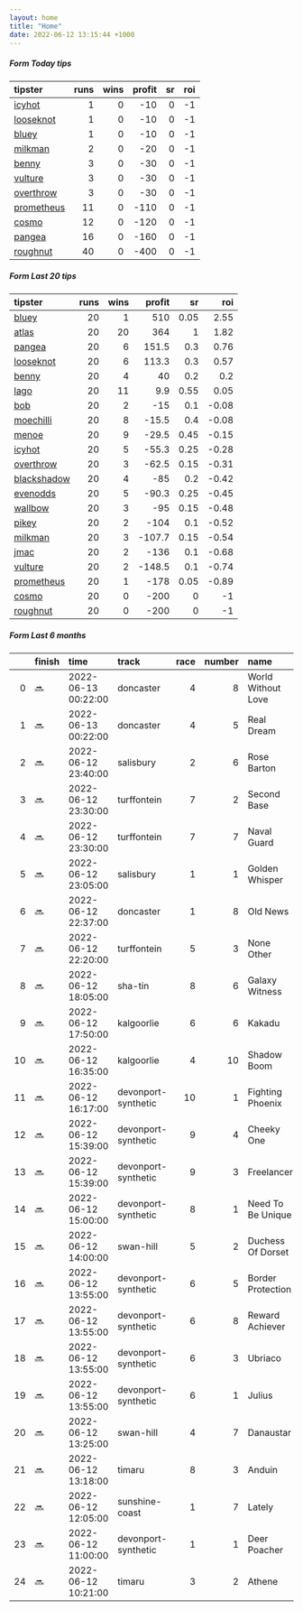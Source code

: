 ```yaml
---   
layout: home  
title: "Home"   
date: 2022-06-12 13:15:44 +1000  
---   
```



##### Form Today tips   

| tipster                                                       |   runs |   wins |   profit |   sr |   roi |
|:--------------------------------------------------------------|-------:|-------:|---------:|-----:|------:|
| [icyhot](https://mrwayneo.github.io/tips/icyhot.html)         |      1 |      0 |      -10 |    0 |    -1 |
| [looseknot](https://mrwayneo.github.io/tips/looseknot.html)   |      1 |      0 |      -10 |    0 |    -1 |
| [bluey](https://mrwayneo.github.io/tips/bluey.html)           |      1 |      0 |      -10 |    0 |    -1 |
| [milkman](https://mrwayneo.github.io/tips/milkman.html)       |      2 |      0 |      -20 |    0 |    -1 |
| [benny](https://mrwayneo.github.io/tips/benny.html)           |      3 |      0 |      -30 |    0 |    -1 |
| [vulture](https://mrwayneo.github.io/tips/vulture.html)       |      3 |      0 |      -30 |    0 |    -1 |
| [overthrow](https://mrwayneo.github.io/tips/overthrow.html)   |      3 |      0 |      -30 |    0 |    -1 |
| [prometheus](https://mrwayneo.github.io/tips/prometheus.html) |     11 |      0 |     -110 |    0 |    -1 |
| [cosmo](https://mrwayneo.github.io/tips/cosmo.html)           |     12 |      0 |     -120 |    0 |    -1 |
| [pangea](https://mrwayneo.github.io/tips/pangea.html)         |     16 |      0 |     -160 |    0 |    -1 |
| [roughnut](https://mrwayneo.github.io/tips/roughnut.html)     |     40 |      0 |     -400 |    0 |    -1 |

##### Form Last 20 tips   

| tipster                                                         |   runs |   wins |   profit |   sr |   roi |
|:----------------------------------------------------------------|-------:|-------:|---------:|-----:|------:|
| [bluey](https://mrwayneo.github.io/tips/bluey.html)             |     20 |      1 |    510   | 0.05 |  2.55 |
| [atlas](https://mrwayneo.github.io/tips/atlas.html)             |     20 |     20 |    364   | 1    |  1.82 |
| [pangea](https://mrwayneo.github.io/tips/pangea.html)           |     20 |      6 |    151.5 | 0.3  |  0.76 |
| [looseknot](https://mrwayneo.github.io/tips/looseknot.html)     |     20 |      6 |    113.3 | 0.3  |  0.57 |
| [benny](https://mrwayneo.github.io/tips/benny.html)             |     20 |      4 |     40   | 0.2  |  0.2  |
| [lago](https://mrwayneo.github.io/tips/lago.html)               |     20 |     11 |      9.9 | 0.55 |  0.05 |
| [bob](https://mrwayneo.github.io/tips/bob.html)                 |     20 |      2 |    -15   | 0.1  | -0.08 |
| [moechilli](https://mrwayneo.github.io/tips/moechilli.html)     |     20 |      8 |    -15.5 | 0.4  | -0.08 |
| [menoe](https://mrwayneo.github.io/tips/menoe.html)             |     20 |      9 |    -29.5 | 0.45 | -0.15 |
| [icyhot](https://mrwayneo.github.io/tips/icyhot.html)           |     20 |      5 |    -55.3 | 0.25 | -0.28 |
| [overthrow](https://mrwayneo.github.io/tips/overthrow.html)     |     20 |      3 |    -62.5 | 0.15 | -0.31 |
| [blackshadow](https://mrwayneo.github.io/tips/blackshadow.html) |     20 |      4 |    -85   | 0.2  | -0.42 |
| [evenodds](https://mrwayneo.github.io/tips/evenodds.html)       |     20 |      5 |    -90.3 | 0.25 | -0.45 |
| [wallbow](https://mrwayneo.github.io/tips/wallbow.html)         |     20 |      3 |    -95   | 0.15 | -0.48 |
| [pikey](https://mrwayneo.github.io/tips/pikey.html)             |     20 |      2 |   -104   | 0.1  | -0.52 |
| [milkman](https://mrwayneo.github.io/tips/milkman.html)         |     20 |      3 |   -107.7 | 0.15 | -0.54 |
| [jmac](https://mrwayneo.github.io/tips/jmac.html)               |     20 |      2 |   -136   | 0.1  | -0.68 |
| [vulture](https://mrwayneo.github.io/tips/vulture.html)         |     20 |      2 |   -148.5 | 0.1  | -0.74 |
| [prometheus](https://mrwayneo.github.io/tips/prometheus.html)   |     20 |      1 |   -178   | 0.05 | -0.89 |
| [cosmo](https://mrwayneo.github.io/tips/cosmo.html)             |     20 |      0 |   -200   | 0    | -1    |
| [roughnut](https://mrwayneo.github.io/tips/roughnut.html)       |     20 |      0 |   -200   | 0    | -1    |

##### Form Last 6 months   

|    | finish   | time                | track               |   race |   number | name               |   odds | tipster      |
|---:|:---------|:--------------------|:--------------------|-------:|---------:|:-------------------|-------:|:-------------|
|  0 | :soon:   | 2022-06-13 00:22:00 | doncaster           |      4 |        8 | World Without Love |   4.4  | vulture      |
|  1 | :soon:   | 2022-06-13 00:22:00 | doncaster           |      4 |        5 | Real Dream         |   2    | overthrow    |
|  2 | :soon:   | 2022-06-12 23:40:00 | salisbury           |      2 |        6 | Rose Barton        |   3.7  | vulture      |
|  3 | :soon:   | 2022-06-12 23:30:00 | turffontein         |      7 |        2 | Second Base        |   8.5  | pangea       |
|  4 | :soon:   | 2022-06-12 23:30:00 | turffontein         |      7 |        7 | Naval Guard        |   2.1  | pangea       |
|  5 | :soon:   | 2022-06-12 23:05:00 | salisbury           |      1 |        1 | Golden Whisper     |   7.5  | looseknot    |
|  6 | :soon:   | 2022-06-12 22:37:00 | doncaster           |      1 |        8 | Old News           |  20    | cosmo,bluey  |
|  7 | :soon:   | 2022-06-12 22:20:00 | turffontein         |      5 |        3 | None Other         |  12    | milkman      |
|  8 | :soon:   | 2022-06-12 18:05:00 | sha-tin             |      8 |        6 | Galaxy Witness     |   2.15 | milkman      |
|  9 | :soon:   | 2022-06-12 17:50:00 | kalgoorlie          |      6 |        6 | Kakadu             |   8    | pangea       |
| 10 | :soon:   | 2022-06-12 16:35:00 | kalgoorlie          |      4 |       10 | Shadow Boom        |   3.9  | benny,pangea |
| 11 | :soon:   | 2022-06-12 16:17:00 | devonport-synthetic |     10 |        1 | Fighting Phoenix   |   5    | pangea       |
| 12 | :soon:   | 2022-06-12 15:39:00 | devonport-synthetic |      9 |        4 | Cheeky One         |   7    | benny,pangea |
| 13 | :soon:   | 2022-06-12 15:39:00 | devonport-synthetic |      9 |        3 | Freelancer         |   3.5  | benny,pangea |
| 14 | :soon:   | 2022-06-12 15:00:00 | devonport-synthetic |      8 |        1 | Need To Be Unique  |   3    | pangea       |
| 15 | :soon:   | 2022-06-12 14:00:00 | swan-hill           |      5 |        2 | Duchess Of Dorset  |   1.67 | pangea       |
| 16 | :soon:   | 2022-06-12 13:55:00 | devonport-synthetic |      6 |        5 | Border Protection  |  16    | pangea       |
| 17 | :soon:   | 2022-06-12 13:55:00 | devonport-synthetic |      6 |        8 | Reward Achiever    |   4    | pangea       |
| 18 | :soon:   | 2022-06-12 13:55:00 | devonport-synthetic |      6 |        3 | Ubriaco            |   8    | vulture      |
| 19 | :soon:   | 2022-06-12 13:55:00 | devonport-synthetic |      6 |        1 | Julius             |   2.35 | icyhot       |
| 20 | :soon:   | 2022-06-12 13:25:00 | swan-hill           |      4 |        7 | Danaustar          |   5.5  | pangea       |
| 21 | :soon:   | 2022-06-12 13:18:00 | timaru              |      8 |        3 | Anduin             |   4    | pangea       |
| 22 | :soon:   | 2022-06-12 12:05:00 | sunshine-coast      |      1 |        7 | Lately             |   3.3  | overthrow    |
| 23 | :soon:   | 2022-06-12 11:00:00 | devonport-synthetic |      1 |        1 | Deer Poacher       |  17    | pangea       |
| 24 | :soon:   | 2022-06-12 10:21:00 | timaru              |      3 |        2 | Athene             |   3.9  | pangea       |